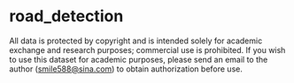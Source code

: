 # road_detection


All data is protected by copyright and is intended solely for academic exchange and research purposes; commercial use is prohibited. 
If you wish to use this dataset for academic purposes, please send an email to the author (smile588@sina.com) to obtain authorization before use.
